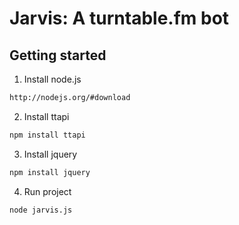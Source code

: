 # Jarvis: A turntable.fm bot

## Getting started
1) Install node.js

```bash
http://nodejs.org/#download
```

2) Install ttapi

```bash
npm install ttapi
```

3) Install jquery

```bash
npm install jquery
```

4) Run project

```bash
node jarvis.js
```